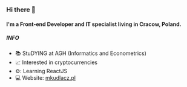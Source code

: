 ### Hi there 👋

#### I'm a Front-end Developer and IT specialist living in Cracow, Poland.

##### INFO
- :books: StuDYING at AGH (Informatics and Econometrics)
- :chart_with_upwards_trend: Interested in cryptocurrencies
- ⚙️: Learning ReactJS
- :computer: Website: [mkudlacz.pl](https://mkudlacz.pl/)
<!--
**mariuszx8/mariuszx8** is a ✨ _special_ ✨ repository because its `README.md` (this file) appears on your GitHub profile.

Here are some ideas to get you started:

- 🔭 I’m currently working on ...
- 🌱 I’m currently learning ...
- 👯 I’m looking to collaborate on ...
- 🤔 I’m looking for help with ...
- 💬 Ask me about ...
- 📫 How to reach me: ...
- 😄 Pronouns: ...
- ⚡ Fun fact: ...
-->
